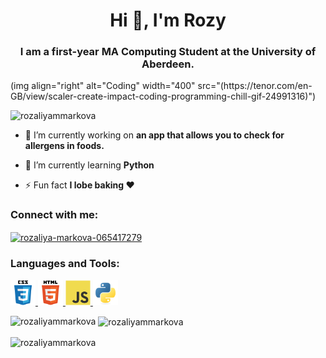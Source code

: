 <h1 align="center">Hi 👋, I'm Rozy</h1>
<h3 align="center">I am a first-year MA Computing Student at the University of Aberdeen.</h3>
(img align="right" alt="Coding" width="400" src="(https://tenor.com/en-GB/view/scaler-create-impact-coding-programming-chill-gif-24991316)")

<p align="left"> <img src="https://komarev.com/ghpvc/?username=rozaliyammarkova&label=Profile%20views&color=0e75b6&style=flat" alt="rozaliyammarkova" /> </p>

- 🔭 I’m currently working on **an app that allows you to check for allergens in foods.**

- 🌱 I’m currently learning **Python**

- ⚡ Fun fact **I lobe baking ❤️**

<h3 align="left">Connect with me:</h3>
<p align="left">
<a href="https://linkedin.com/in/rozaliya-markova-065417279" target="blank"><img align="center" src="https://raw.githubusercontent.com/rahuldkjain/github-profile-readme-generator/master/src/images/icons/Social/linked-in-alt.svg" alt="rozaliya-markova-065417279" height="30" width="40" /></a>
</p>

<h3 align="left">Languages and Tools:</h3>
<p align="left"> <a href="https://www.w3schools.com/css/" target="_blank" rel="noreferrer"> <img src="https://raw.githubusercontent.com/devicons/devicon/master/icons/css3/css3-original-wordmark.svg" alt="css3" width="40" height="40"/> </a> <a href="https://www.w3.org/html/" target="_blank" rel="noreferrer"> <img src="https://raw.githubusercontent.com/devicons/devicon/master/icons/html5/html5-original-wordmark.svg" alt="html5" width="40" height="40"/> </a> <a href="https://developer.mozilla.org/en-US/docs/Web/JavaScript" target="_blank" rel="noreferrer"> <img src="https://raw.githubusercontent.com/devicons/devicon/master/icons/javascript/javascript-original.svg" alt="javascript" width="40" height="40"/> </a> <a href="https://www.python.org" target="_blank" rel="noreferrer"> <img src="https://raw.githubusercontent.com/devicons/devicon/master/icons/python/python-original.svg" alt="python" width="40" height="40"/> </a> </p>

<p><img align="left" src="https://github-readme-stats.vercel.app/api/top-langs?username=rozaliyammarkova&show_icons=true&locale=en&layout=compact" alt="rozaliyammarkova" /></p>

<p>&nbsp;<img align="center" src="https://github-readme-stats.vercel.app/api?username=rozaliyammarkova&show_icons=true&locale=en" alt="rozaliyammarkova" /></p>

<p><img align="center" src="https://github-readme-streak-stats.herokuapp.com/?user=rozaliyammarkova&" alt="rozaliyammarkova" /></p>

